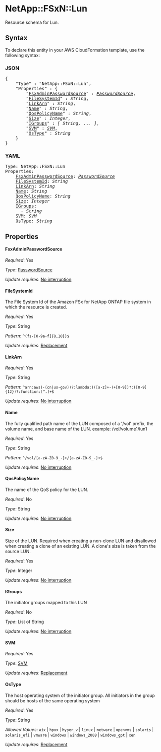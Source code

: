 # NetApp::FSxN::Lun

Resource schema for Lun.

## Syntax

To declare this entity in your AWS CloudFormation template, use the following syntax:

### JSON

<pre>
{
    "Type" : "NetApp::FSxN::Lun",
    "Properties" : {
        "<a href="#fsxadminpasswordsource" title="FsxAdminPasswordSource">FsxAdminPasswordSource</a>" : <i><a href="passwordsource.md">PasswordSource</a></i>,
        "<a href="#filesystemid" title="FileSystemId">FileSystemId</a>" : <i>String</i>,
        "<a href="#linkarn" title="LinkArn">LinkArn</a>" : <i>String</i>,
        "<a href="#name" title="Name">Name</a>" : <i>String</i>,
        "<a href="#qospolicyname" title="QosPolicyName">QosPolicyName</a>" : <i>String</i>,
        "<a href="#size" title="Size">Size</a>" : <i>Integer</i>,
        "<a href="#igroups" title="IGroups">IGroups</a>" : <i>[ String, ... ]</i>,
        "<a href="#svm" title="SVM">SVM</a>" : <i><a href="svm.md">SVM</a></i>,
        "<a href="#ostype" title="OsType">OsType</a>" : <i>String</i>
    }
}
</pre>

### YAML

<pre>
Type: NetApp::FSxN::Lun
Properties:
    <a href="#fsxadminpasswordsource" title="FsxAdminPasswordSource">FsxAdminPasswordSource</a>: <i><a href="passwordsource.md">PasswordSource</a></i>
    <a href="#filesystemid" title="FileSystemId">FileSystemId</a>: <i>String</i>
    <a href="#linkarn" title="LinkArn">LinkArn</a>: <i>String</i>
    <a href="#name" title="Name">Name</a>: <i>String</i>
    <a href="#qospolicyname" title="QosPolicyName">QosPolicyName</a>: <i>String</i>
    <a href="#size" title="Size">Size</a>: <i>Integer</i>
    <a href="#igroups" title="IGroups">IGroups</a>: <i>
      - String</i>
    <a href="#svm" title="SVM">SVM</a>: <i><a href="svm.md">SVM</a></i>
    <a href="#ostype" title="OsType">OsType</a>: <i>String</i>
</pre>

## Properties

#### FsxAdminPasswordSource

_Required_: Yes

_Type_: <a href="passwordsource.md">PasswordSource</a>

_Update requires_: [No interruption](https://docs.aws.amazon.com/AWSCloudFormation/latest/UserGuide/using-cfn-updating-stacks-update-behaviors.html#update-no-interrupt)

#### FileSystemId

The File System Id of the Amazon FSx for NetApp ONTAP file system in which the resource is created.

_Required_: Yes

_Type_: String

_Pattern_: <code>^(fs-[0-9a-f]{8,18})$</code>

_Update requires_: [Replacement](https://docs.aws.amazon.com/AWSCloudFormation/latest/UserGuide/using-cfn-updating-stacks-update-behaviors.html#update-replacement)

#### LinkArn

_Required_: Yes

_Type_: String

_Pattern_: <code>^arn:aws(-(cn|us-gov))?:lambda:(([a-z]+-)+[0-9])?:([0-9]{12})?:function:[^.]+$</code>

_Update requires_: [No interruption](https://docs.aws.amazon.com/AWSCloudFormation/latest/UserGuide/using-cfn-updating-stacks-update-behaviors.html#update-no-interrupt)

#### Name

The fully qualified path name of the LUN composed of a '/vol' prefix, the volume name, and base name of the LUN. example: /vol/volume1/lun1

_Required_: Yes

_Type_: String

_Pattern_: <code>^/vol/[a-zA-Z0-9_-]+/[a-zA-Z0-9_-]+$</code>

_Update requires_: [No interruption](https://docs.aws.amazon.com/AWSCloudFormation/latest/UserGuide/using-cfn-updating-stacks-update-behaviors.html#update-no-interrupt)

#### QosPolicyName

The name of the QoS policy for the LUN.

_Required_: No

_Type_: String

_Update requires_: [No interruption](https://docs.aws.amazon.com/AWSCloudFormation/latest/UserGuide/using-cfn-updating-stacks-update-behaviors.html#update-no-interrupt)

#### Size

Size of the LUN. Required when creating a non-clone LUN and disallowed when creating a clone of an existing LUN. A clone's size is taken from the source LUN.

_Required_: Yes

_Type_: Integer

_Update requires_: [No interruption](https://docs.aws.amazon.com/AWSCloudFormation/latest/UserGuide/using-cfn-updating-stacks-update-behaviors.html#update-no-interrupt)

#### IGroups

The initiator groups mapped to this LUN

_Required_: No

_Type_: List of String

_Update requires_: [No interruption](https://docs.aws.amazon.com/AWSCloudFormation/latest/UserGuide/using-cfn-updating-stacks-update-behaviors.html#update-no-interrupt)

#### SVM

_Required_: Yes

_Type_: <a href="svm.md">SVM</a>

_Update requires_: [Replacement](https://docs.aws.amazon.com/AWSCloudFormation/latest/UserGuide/using-cfn-updating-stacks-update-behaviors.html#update-replacement)

#### OsType

The host operating system of the initiator group. All initiators in the group should be hosts of the same operating system

_Required_: Yes

_Type_: String

_Allowed Values_: <code>aix</code> | <code>hpux</code> | <code>hyper_v</code> | <code>linux</code> | <code>netware</code> | <code>openvms</code> | <code>solaris</code> | <code>solaris_efi</code> | <code>vmware</code> | <code>windows</code> | <code>windows_2008</code> | <code>windows_gpt</code> | <code>xen</code>

_Update requires_: [Replacement](https://docs.aws.amazon.com/AWSCloudFormation/latest/UserGuide/using-cfn-updating-stacks-update-behaviors.html#update-replacement)
